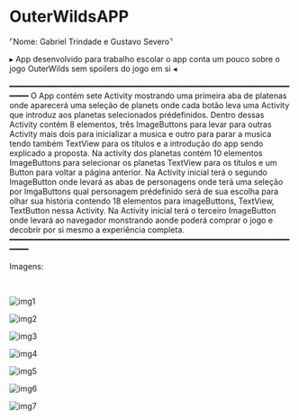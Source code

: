 # OuterWildsAPP
⌜Nome: Gabriel Trindade e Gustavo Severo⌝



▸ App desenvolvido para trabalho escolar o app conta um pouco sobre o jogo OuterWilds sem spoilers do jogo em si ◂

━━━━━━━━━━━━━━━━━━━━━━━━━━━━━━━━━━━━━━━━━━━━━━━━━━━━━━━━━━━━━━━
  O App contém sete Activity mostrando uma primeira aba de platenas onde aparecerá uma seleção de planets onde cada botão leva uma Activity que introduz aos planetas selecionados prédefinidos. Dentro dessas Activity contém 8 elementos, três ImageButtons para levar para outras Activity mais dois para inicializar a musica e outro para parar a musica tendo também TextView para os títulos e a introdução do app sendo explicado a proposta. 
Na activity dos planetas contém 10 elementos ImageButtons para selecionar os planetas TextView para os títulos e um Button para voltar a página anterior. 
Na Activity inicial terá o segundo ImageButton onde levará as abas de personagens onde terá uma seleção por ImgaButtons qual personagem prédefinido será de sua escolha para olhar sua história contendo 18 elementos para imageButtons, TextView, TextButton nessa Activity.
Na Activity inicial terá o terceiro ImageButton onde levará ao navegador monstrando aonde poderá comprar o jogo e decobrir por si mesmo a experiência completa.
━━━━━━━━━━━━━━━━━━━━━━━━━━━━━━━━━━━━━━━━━━━━━━━━━━━━━━━━━━━━━━━
  
  



Imagens:


<br>

![img1](https://github.com/yGabrielT/OuterWildsAPP/assets/95586355/c35e1868-46a5-4387-ba9c-ab7ef148d6ae)

![img2](https://github.com/yGabrielT/OuterWildsAPP/assets/95586355/e6e1a78b-a929-4d99-b10c-e9447177903b)

![img3](https://github.com/yGabrielT/OuterWildsAPP/assets/95586355/cd39726f-1115-493c-88cd-3bd380d0b080)

![img4](https://github.com/yGabrielT/OuterWildsAPP/assets/95586355/5a76bb73-ef55-4dac-9247-ffd03a2cb32d)

![img5](https://github.com/yGabrielT/OuterWildsAPP/assets/95586355/2ec78425-bd15-4b12-afff-6bf3621fd974)

![img6](https://github.com/yGabrielT/OuterWildsAPP/assets/95586355/68709f48-2acd-4706-b513-912a24c2fbe1)

![img7](https://github.com/yGabrielT/OuterWildsAPP/assets/95586355/2c1df3d3-5326-4767-81e0-b7f0aebd020b)
